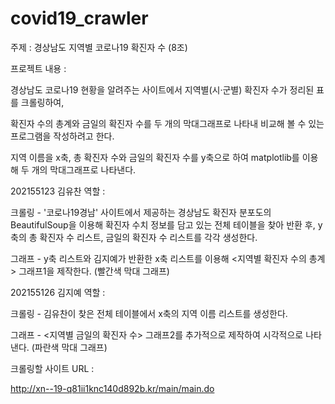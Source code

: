 # covid19_crawler
주제 : 경상남도 지역별 코로나19 확진자 수 (8조)


프로젝트 내용 :

경상남도 코로나19 현황을 알려주는 사이트에서 지역별(시·군별) 확진자 수가 정리된 표를 크롤링하여, 

확진자 수의 총계와 금일의 확진자 수를 두 개의 막대그래프로 나타내 비교해 볼 수 있는 프로그램을 작성하려고 한다.

지역 이름을 x축, 총 확진자 수와 금일의 확진자 수를 y축으로 하여 matplotlib를 이용해 두 개의 막대그래프로 나타낸다.


202155123 김유찬 역할 :

크롤링 - '코로나19경남' 사이트에서 제공하는 경상남도 확진자 분포도의 BeautifulSoup을 이용해 확진자 수치 정보를 담고 있는 전체 테이블을 찾아 반환 후, y축의 총 확진자 수 리스트, 금일의 확진자 수 리스트를 각각 생성한다.

그래프 - y축 리스트와 김지예가 반환한 x축 리스트를 이용해 <지역별 확진자 수의 총계> 그래프1을 제작한다. (빨간색 막대 그래프) 

202155126 김지예 역할 :

크롤링 - 김유찬이 찾은 전체 테이블에서 x축의 지역 이름 리스트를 생성한다.

그래프 - <지역별 금일의 확진자 수> 그래프2를 추가적으로 제작하여 시각적으로 나타낸다. (파란색 막대 그래프)


크롤링할 사이트 URL :

http://xn--19-q81ii1knc140d892b.kr/main/main.do
